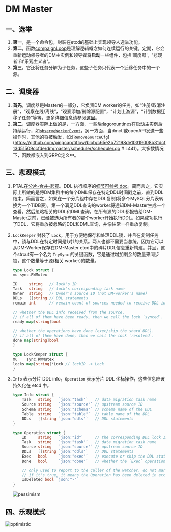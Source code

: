 # DM Master

## 一、选举

1. **第一**，是一个命令包，封装在etcd的基础上实现领导人选举功能。
2. **第二**，函数[compaignLoop](https://github.com/pingcap/tiflow/blob/c65e2b72198de10319008b31dcf13d51509ccfde/dm/pkg/election/election.go#L200)是理解逻辑概念如何连续运行的关键。定期，它会重新运动领导者的DM主实例和领导者将**启动**一些组件，包括'调度器'，'悲观者'和'乐观主义者'。
3. **第三**，它还将任务分解为子任务，这些子任务只代表一个迁移任务中的一个源。

## 二、调度器

1. **首先**，调度器是Master的一部分，它负责DM worker的任务，如“注册/取消注册”，“观察在线/离线”，“观察添加/删除源配置”，“计划上游源”，“计划数据迁移子任务”等等，更多详细信息请参阅[这里](https://github.com/pingcap/tiflow/blob/c65e2b72198de10319008b31dcf13d51509ccfde/dm/master/scheduler/scheduler.go#L44)。
2. **第二**，调度器实际上做的是，一方面，一些后台gorountines在启动主实例后持续运行，如[`observeWorkerEvent`](https://github.com/pingcap/tiflow/blob/c65e2b72198de10319008b31dcf13d51509ccfde/dm/master/scheduler/scheduler.go#L2081)，另一方面，当dmctl或openAPI发送一些操作时，其他的将被触发，如:[`RemoveSourceCfg`](https://github.com/pingcap/tiflow/blob/c65e2b72198de10319008b31dcf13d51509ccfde/dm/master/scheduler/scheduler.go # L441)。大多数情况下，函数都嵌入到GRPC定义中。

## 三、悲观模式

1. PTAL在[分片-合并-悲观](https://docs.pingcap.com/zh/tidb-data-migration/v5.3/feature-shard-merge-pessimistic#%E5%AE%9E%E7%8E%B0%E5%8E%9F%E7%90%86)。DDL 执行顺序的[细节可参考 doc](https://github.com/pingcap/tiflow/blob/c65e2b72198de10319008b31dcf13d51509ccfde/dm/pkg/shardddl/pessimism/doc.go)。简而言之，它实际上所做的是将DM集群中的每个DML保存在特定DDL时间戳之前，直到DDL结束。简而言之，如果在一个分片组中存在DDL复制(将多个MySQL分片表转换为一个TiDB表)，第一个满足DDL查询的worker将通知DM-Master生成一个查看，然后忽略相关的DDL和DML查询。在所有源的DDL都报告给DM-Master之前，已经被选为所有者的那个worker开始执行DDL。如果成功执行了DDL，它将重放被忽略的DDL和DML查询，并像往常一样重放复制。

2. `LockKeeper` 封装了 `Lock`，用于方便地保存和处理DDL锁，并且在复制任务中，锁与DDL在特定时间是1对1的关系。两人也都不需要当总统。因为它可以从DM-Worker保存在DM-Master etcd中的碎片DDL信息重新构建。并且，这个strcut有一个名为 `TrySync` 的关键函数，它是通过增加剩余的数量来同步锁，这个数量等于源(相关 worker)的数量。

    ```go
    type Lock struct {
    mu sync.RWMutex

    ID     string   // lock's ID
    Task   string   // lock's corresponding task name
    Owner  string   // Owner's source ID (not DM-worker's name)
    DDLs   []string // DDL statements
    remain int      // remain count of sources needed to receive DDL info

    // whether the DDL info received from the source.
    // if all of them have been ready, then we call the lock `synced`.
    ready map[string]bool

    // whether the operations have done (exec/skip the shard DDL).
    // if all of them have done, then we call the lock `resolved`.
    done map[string]bool
    }

    type LockKeeper struct {
    mu    sync.RWMutex
    locks map[string]*Lock // lockID -> Lock
    }
    ```

3. `Info` 表示分片 DDL info，`Operation` 表示分片 DDL 坐标操作，这些信息应该持久化在 etcd 中。

    ```go
    type Info struct {
        Task   string   `json:"task"`   // data migration task name
        Source string   `json:"source"` // upstream source ID
        Schema string   `json:"schema"` // schema name of the DDL
        Table  string   `json:"table"`  // table name of the DDL
        DDLs   []string `json:"ddls"`   // DDL statements
    }

    type Operation struct {
        ID     string   `json:"id"`     // the corresponding DDL lock ID
        Task   string   `json:"task"`   // data migration task name
        Source string   `json:"source"` // upstream source ID
        DDLs   []string `json:"ddls"`   // DDL statements
        Exec   bool     `json:"exec"`   // execute or skip the DDL statements
        Done   bool     `json:"done"`   // whether the `Exec` operation has done

        // only used to report to the caller of the watcher, do not marsh it.
        // if it's true, it means the Operation has been deleted in etcd.
        IsDeleted bool `json:"-"`
    }
    ```

    ![pessimism](https://download.pingcap.com/images/tidb-data-migration/shard-ddl-flow.png)

## 四、乐观模式

![optimistic](https://download.pingcap.com/images/tidb-data-migration/optimistic-ddl-flow.png)

